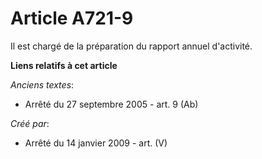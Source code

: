 # Article A721-9

Il est chargé de la préparation du rapport annuel d'activité.

**Liens relatifs à cet article**

_Anciens textes_:

  - Arrêté du 27 septembre 2005 - art. 9 (Ab)

_Créé par_:

  - Arrêté du 14 janvier 2009 - art. (V)
